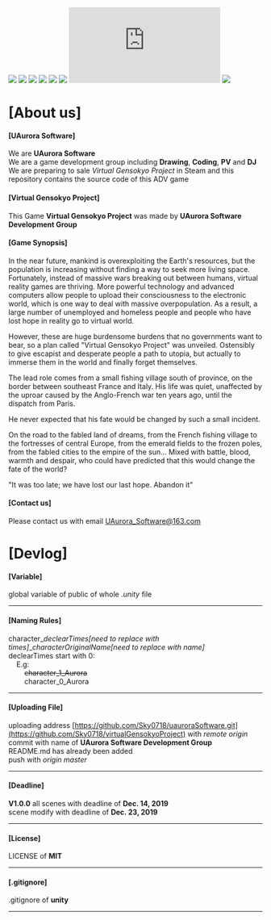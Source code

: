 [![](https://img.shields.io/appveyor/ci/gruntjs/grunt)](https://github.com/Sky0718/virtualGensokyoProject/)
[![](https://img.shields.io/bower/l/bootstrap)](https://github.com/Sky0718/virtualGensokyoProject/)
[![](https://img.shields.io/vaadin-directory/rating-count/vaadinvaadin-grid)](https://github.com/Sky0718/virtualGensokyoProject/)
[![](https://img.shields.io/ubuntu/v/ubuntu-wallpapers/bionic)](https://github.com/Sky0718/virtualGensokyoProject/)
[![](https://img.shields.io/nodeping/status/jkiwn052-ntpp-4lbb-8d45-ihew6d9ucoei?down_color=lightgrey&down_message=online&up_color=green&up_message=online)](https://github.com/Sky0718/virtualGensokyoProject/)
[![](https://img.shields.io/cii/level/1)](https://github.com/Sky0718/virtualGensokyoProject/)
[![](https://img.shields.io/gitter/room/nwjs/nw.js)](https://github.com/Sky0718/virtualGensokyoProject/)
[![](https://img.shields.io/npm/v/@cycle/core)](https://github.com/Sky0718/virtualGensokyoProject/)

# [About us] #

#### [UAurora Software] ####
We are **UAurora Software**  
We are a game development group including **Drawing**, **Coding**, **PV** and **DJ**  
We are preparing to sale *Virtual Gensokyo Project* in Steam and this repository contains the source code of this ADV game  

#### [Virtual Gensokyo Project] ####
This Game **Virtual Gensokyo Project** was made by **UAurora Software Development Group**
  
#### [Game Synopsis] ####
In the near future, mankind is overexploiting the Earth's resources, but the population is increasing without finding a way to seek more living space. Fortunately, instead of massive wars breaking out between humans, virtual reality games are thriving. More powerful technology and advanced computers allow people to upload their consciousness to the electronic world, which is one way to deal with massive overpopulation. As a result, a large number of unemployed and homeless people and people who have lost hope in reality go to virtual world.  
  
However, these are huge burdensome burdens that no governments want to bear, so a plan called "Virtual Gensokyo Project" was unveiled. Ostensibly to give escapist and desperate people a path to utopia, but actually to immerse them in the world and finally forget themselves.  
  
The lead role comes from a small fishing village south of province, on the border between southeast France and Italy. His life was quiet, unaffected by the uproar caused by the Anglo-French war ten years ago, until the dispatch from Paris.  
  
He never expected that his fate would be changed by such a small incident.  
  
On the road to the fabled land of dreams, from the French fishing village to the fortresses of central Europe, from the emerald fields to the frozen poles, from the fabled cities to the empire of the sun... Mixed with battle, blood, warmth and despair, who could have predicted that this would change the fate of the world?  
  
"It was too late; we have lost our last hope. Abandon it"  


#### [Contact us] ####
Please contact us with email [UAurora_Software@163.com](https://mail.163.com/)  

# [Devlog] #
  
#### [Variable] ####
global variable of public of whole *.unity* file  

* * *

#### [Naming Rules] ####
character_*declearTimes[need to replace with times]*_*characterOriginalName[need to replace with name]*  
declearTimes start with 0:  
&nbsp; &nbsp; E.g:  
        &nbsp; &nbsp; &nbsp; &nbsp; ~~character_1_Aurora~~   
        &nbsp; &nbsp; &nbsp; &nbsp; character_0_Aurora  

* * *

#### [Uploading File] ###
uploading address [https://github.com/Sky0718/uauroraSoftware.git](https://github.com/Sky0718/virtualGensokyoProject) with *remote origin*  
commit with name of **UAurora Software Development Group**  
README.md has already been added  
push with *origin master*  

* * *

#### [Deadline] ####
**V1.0.0**
all scenes with deadline of **Dec. 14, 2019**  
scene modify with deadline of **Dec. 23, 2019**  

* * *

#### [License] ####
LICENSE of **MIT**  

* * *

#### [.gitignore] ####
.gitignore of **unity**  

* * *
